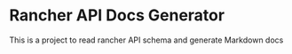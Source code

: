# Rancher API Docs Generator

This is a project to read rancher API schema and generate Markdown docs
